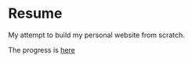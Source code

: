# Resume
My attempt to build my personal website from scratch. 

The progress is <a href="https://www.hhandika.com/" target="_blank" rel="noopener noreferrer">here</a>
